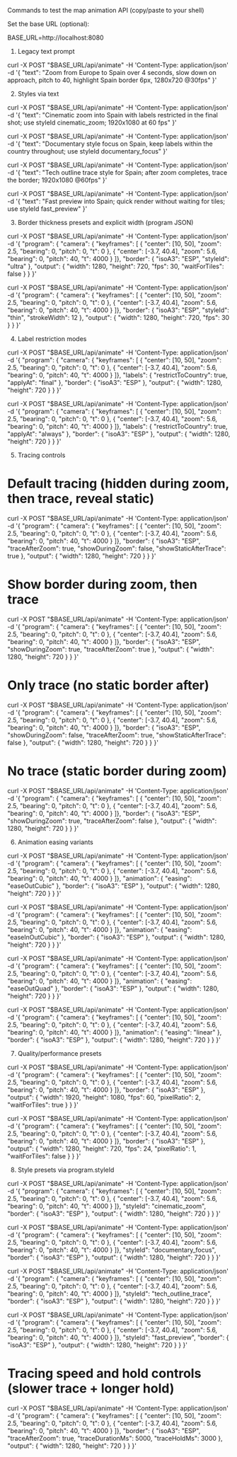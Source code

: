 Commands to test the map animation API (copy/paste to your shell)

Set the base URL (optional):

BASE_URL=http://localhost:8080

1) Legacy text prompt

curl -X POST "$BASE_URL/api/animate" -H 'Content-Type: application/json' -d '{
  "text": "Zoom from Europe to Spain over 4 seconds, slow down on approach, pitch to 40, highlight Spain border 6px, 1280x720 @30fps"
}'

2) Styles via text

curl -X POST "$BASE_URL/api/animate" -H 'Content-Type: application/json' -d '{
  "text": "Cinematic zoom into Spain with labels restricted in the final shot; use styleId cinematic_zoom; 1920x1080 at 60 fps"
}'

curl -X POST "$BASE_URL/api/animate" -H 'Content-Type: application/json' -d '{
  "text": "Documentary style focus on Spain, keep labels within the country throughout; use styleId documentary_focus"
}'

curl -X POST "$BASE_URL/api/animate" -H 'Content-Type: application/json' -d '{
  "text": "Tech outline trace style for Spain; after zoom completes, trace the border; 1920x1080 @60fps"
}'

curl -X POST "$BASE_URL/api/animate" -H 'Content-Type: application/json' -d '{
  "text": "Fast preview into Spain; quick render without waiting for tiles; use styleId fast_preview"
}'

3) Border thickness presets and explicit width (program JSON)

curl -X POST "$BASE_URL/api/animate" -H 'Content-Type: application/json' -d '{
  "program": {
    "camera": { "keyframes": [
      { "center": [10, 50], "zoom": 2.5, "bearing": 0, "pitch": 0, "t": 0 },
      { "center": [-3.7, 40.4], "zoom": 5.6, "bearing": 0, "pitch": 40, "t": 4000 }
    ]},
    "border": { "isoA3": "ESP", "styleId": "ultra" },
    "output": { "width": 1280, "height": 720, "fps": 30, "waitForTiles": false }
  }
}'

curl -X POST "$BASE_URL/api/animate" -H 'Content-Type: application/json' -d '{
  "program": {
    "camera": { "keyframes": [
      { "center": [10, 50], "zoom": 2.5, "bearing": 0, "pitch": 0, "t": 0 },
      { "center": [-3.7, 40.4], "zoom": 5.6, "bearing": 0, "pitch": 40, "t": 4000 }
    ]},
    "border": { "isoA3": "ESP", "styleId": "thin", "strokeWidth": 12 },
    "output": { "width": 1280, "height": 720, "fps": 30 }
  }
}'

4) Label restriction modes

curl -X POST "$BASE_URL/api/animate" -H 'Content-Type: application/json' -d '{
  "program": {
    "camera": { "keyframes": [
      { "center": [10, 50], "zoom": 2.5, "bearing": 0, "pitch": 0, "t": 0 },
      { "center": [-3.7, 40.4], "zoom": 5.6, "bearing": 0, "pitch": 40, "t": 4000 }
    ]},
    "labels": { "restrictToCountry": true, "applyAt": "final" },
    "border": { "isoA3": "ESP" },
    "output": { "width": 1280, "height": 720 }
  }
}'

curl -X POST "$BASE_URL/api/animate" -H 'Content-Type: application/json' -d '{
  "program": {
    "camera": { "keyframes": [
      { "center": [10, 50], "zoom": 2.5, "bearing": 0, "pitch": 0, "t": 0 },
      { "center": [-3.7, 40.4], "zoom": 5.6, "bearing": 0, "pitch": 40, "t": 4000 }
    ]},
    "labels": { "restrictToCountry": true, "applyAt": "always" },
    "border": { "isoA3": "ESP" },
    "output": { "width": 1280, "height": 720 }
  }
}'

5) Tracing controls

# Default tracing (hidden during zoom, then trace, reveal static)
curl -X POST "$BASE_URL/api/animate" -H 'Content-Type: application/json' -d '{
  "program": {
    "camera": { "keyframes": [
      { "center": [10, 50], "zoom": 2.5, "bearing": 0, "pitch": 0, "t": 0 },
      { "center": [-3.7, 40.4], "zoom": 5.6, "bearing": 0, "pitch": 40, "t": 4000 }
    ]},
    "border": { "isoA3": "ESP", "traceAfterZoom": true, "showDuringZoom": false, "showStaticAfterTrace": true },
    "output": { "width": 1280, "height": 720 }
  }
}'

# Show border during zoom, then trace
curl -X POST "$BASE_URL/api/animate" -H 'Content-Type: application/json' -d '{
  "program": {
    "camera": { "keyframes": [
      { "center": [10, 50], "zoom": 2.5, "bearing": 0, "pitch": 0, "t": 0 },
      { "center": [-3.7, 40.4], "zoom": 5.6, "bearing": 0, "pitch": 40, "t": 4000 }
    ]},
    "border": { "isoA3": "ESP", "showDuringZoom": true, "traceAfterZoom": true },
    "output": { "width": 1280, "height": 720 }
  }
}'

# Only trace (no static border after)
curl -X POST "$BASE_URL/api/animate" -H 'Content-Type: application/json' -d '{
  "program": {
    "camera": { "keyframes": [
      { "center": [10, 50], "zoom": 2.5, "bearing": 0, "pitch": 0, "t": 0 },
      { "center": [-3.7, 40.4], "zoom": 5.6, "bearing": 0, "pitch": 40, "t": 4000 }
    ]},
    "border": { "isoA3": "ESP", "showDuringZoom": false, "traceAfterZoom": true, "showStaticAfterTrace": false },
    "output": { "width": 1280, "height": 720 }
  }
}'

# No trace (static border during zoom)
curl -X POST "$BASE_URL/api/animate" -H 'Content-Type: application/json' -d '{
  "program": {
    "camera": { "keyframes": [
      { "center": [10, 50], "zoom": 2.5, "bearing": 0, "pitch": 0, "t": 0 },
      { "center": [-3.7, 40.4], "zoom": 5.6, "bearing": 0, "pitch": 40, "t": 4000 }
    ]},
    "border": { "isoA3": "ESP", "showDuringZoom": true, "traceAfterZoom": false },
    "output": { "width": 1280, "height": 720 }
  }
}'

6) Animation easing variants

curl -X POST "$BASE_URL/api/animate" -H 'Content-Type: application/json' -d '{
  "program": {
    "camera": { "keyframes": [
      { "center": [10, 50], "zoom": 2.5, "bearing": 0, "pitch": 0, "t": 0 },
      { "center": [-3.7, 40.4], "zoom": 5.6, "bearing": 0, "pitch": 40, "t": 4000 }
    ]},
    "animation": { "easing": "easeOutCubic" },
    "border": { "isoA3": "ESP" },
    "output": { "width": 1280, "height": 720 }
  }
}'

curl -X POST "$BASE_URL/api/animate" -H 'Content-Type: application/json' -d '{
  "program": {
    "camera": { "keyframes": [
      { "center": [10, 50], "zoom": 2.5, "bearing": 0, "pitch": 0, "t": 0 },
      { "center": [-3.7, 40.4], "zoom": 5.6, "bearing": 0, "pitch": 40, "t": 4000 }
    ]},
    "animation": { "easing": "easeInOutCubic" },
    "border": { "isoA3": "ESP" },
    "output": { "width": 1280, "height": 720 }
  }
}'

curl -X POST "$BASE_URL/api/animate" -H 'Content-Type: application/json' -d '{
  "program": {
    "camera": { "keyframes": [
      { "center": [10, 50], "zoom": 2.5, "bearing": 0, "pitch": 0, "t": 0 },
      { "center": [-3.7, 40.4], "zoom": 5.6, "bearing": 0, "pitch": 40, "t": 4000 }
    ]},
    "animation": { "easing": "easeOutQuad" },
    "border": { "isoA3": "ESP" },
    "output": { "width": 1280, "height": 720 }
  }
}'

curl -X POST "$BASE_URL/api/animate" -H 'Content-Type: application/json' -d '{
  "program": {
    "camera": { "keyframes": [
      { "center": [10, 50], "zoom": 2.5, "bearing": 0, "pitch": 0, "t": 0 },
      { "center": [-3.7, 40.4], "zoom": 5.6, "bearing": 0, "pitch": 40, "t": 4000 }
    ]},
    "animation": { "easing": "linear" },
    "border": { "isoA3": "ESP" },
    "output": { "width": 1280, "height": 720 }
  }
}'

7) Quality/performance presets

curl -X POST "$BASE_URL/api/animate" -H 'Content-Type: application/json' -d '{
  "program": {
    "camera": { "keyframes": [
      { "center": [10, 50], "zoom": 2.5, "bearing": 0, "pitch": 0, "t": 0 },
      { "center": [-3.7, 40.4], "zoom": 5.6, "bearing": 0, "pitch": 40, "t": 4000 }
    ]},
    "border": { "isoA3": "ESP" },
    "output": { "width": 1920, "height": 1080, "fps": 60, "pixelRatio": 2, "waitForTiles": true }
  }
}'

curl -X POST "$BASE_URL/api/animate" -H 'Content-Type: application/json' -d '{
  "program": {
    "camera": { "keyframes": [
      { "center": [10, 50], "zoom": 2.5, "bearing": 0, "pitch": 0, "t": 0 },
      { "center": [-3.7, 40.4], "zoom": 5.6, "bearing": 0, "pitch": 40, "t": 4000 }
    ]},
    "border": { "isoA3": "ESP" },
    "output": { "width": 1280, "height": 720, "fps": 24, "pixelRatio": 1, "waitForTiles": false }
  }
}'

8) Style presets via program.styleId

curl -X POST "$BASE_URL/api/animate" -H 'Content-Type: application/json' -d '{
  "program": {
    "camera": { "keyframes": [
      { "center": [10, 50], "zoom": 2.5, "bearing": 0, "pitch": 0, "t": 0 },
      { "center": [-3.7, 40.4], "zoom": 5.6, "bearing": 0, "pitch": 40, "t": 4000 }
    ]},
    "styleId": "cinematic_zoom",
    "border": { "isoA3": "ESP" },
    "output": { "width": 1280, "height": 720 }
  }
}'

curl -X POST "$BASE_URL/api/animate" -H 'Content-Type: application/json' -d '{
  "program": {
    "camera": { "keyframes": [
      { "center": [10, 50], "zoom": 2.5, "bearing": 0, "pitch": 0, "t": 0 },
      { "center": [-3.7, 40.4], "zoom": 5.6, "bearing": 0, "pitch": 40, "t": 4000 }
    ]},
    "styleId": "documentary_focus",
    "border": { "isoA3": "ESP" },
    "output": { "width": 1280, "height": 720 }
  }
}'

curl -X POST "$BASE_URL/api/animate" -H 'Content-Type: application/json' -d '{
  "program": {
    "camera": { "keyframes": [
      { "center": [10, 50], "zoom": 2.5, "bearing": 0, "pitch": 0, "t": 0 },
      { "center": [-3.7, 40.4], "zoom": 5.6, "bearing": 0, "pitch": 40, "t": 4000 }
    ]},
    "styleId": "tech_outline_trace",
    "border": { "isoA3": "ESP" },
    "output": { "width": 1280, "height": 720 }
  }
}'

curl -X POST "$BASE_URL/api/animate" -H 'Content-Type: application/json' -d '{
  "program": {
    "camera": { "keyframes": [
      { "center": [10, 50], "zoom": 2.5, "bearing": 0, "pitch": 0, "t": 0 },
      { "center": [-3.7, 40.4], "zoom": 5.6, "bearing": 0, "pitch": 40, "t": 4000 }
    ]},
    "styleId": "fast_preview",
    "border": { "isoA3": "ESP" },
    "output": { "width": 1280, "height": 720 }
  }
}'
# Tracing speed and hold controls (slower trace + longer hold)
curl -X POST "$BASE_URL/api/animate" -H 'Content-Type: application/json' -d '{
  "program": {
    "camera": { "keyframes": [
      { "center": [10, 50], "zoom": 2.5, "bearing": 0, "pitch": 0, "t": 0 },
      { "center": [-3.7, 40.4], "zoom": 5.6, "bearing": 0, "pitch": 40, "t": 4000 }
    ]},
    "border": { "isoA3": "ESP", "traceAfterZoom": true, "traceDurationMs": 5000, "traceHoldMs": 3000 },
    "output": { "width": 1280, "height": 720 }
  }
}'
